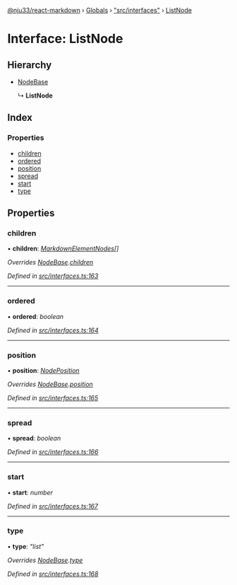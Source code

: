[@nju33/react-markdown](../README.md) › [Globals](../globals.md) › ["src/interfaces"](../modules/_src_interfaces_.md) › [ListNode](_src_interfaces_.listnode.md)

# Interface: ListNode

## Hierarchy

* [NodeBase](_src_interfaces_.nodebase.md)

  ↳ **ListNode**

## Index

### Properties

* [children](_src_interfaces_.listnode.md#children)
* [ordered](_src_interfaces_.listnode.md#ordered)
* [position](_src_interfaces_.listnode.md#position)
* [spread](_src_interfaces_.listnode.md#spread)
* [start](_src_interfaces_.listnode.md#start)
* [type](_src_interfaces_.listnode.md#type)

## Properties

###  children

• **children**: *[MarkdownElementNodes](../modules/_src_interfaces_.md#markdownelementnodes)[]*

*Overrides [NodeBase](_src_interfaces_.nodebase.md).[children](_src_interfaces_.nodebase.md#optional-children)*

*Defined in [src/interfaces.ts:163](https://github.com/nju33/react-markdown/blob/3861cd2/src/interfaces.ts#L163)*

___

###  ordered

• **ordered**: *boolean*

*Defined in [src/interfaces.ts:164](https://github.com/nju33/react-markdown/blob/3861cd2/src/interfaces.ts#L164)*

___

###  position

• **position**: *[NodePosition](_src_interfaces_.nodeposition.md)*

*Overrides [NodeBase](_src_interfaces_.nodebase.md).[position](_src_interfaces_.nodebase.md#position)*

*Defined in [src/interfaces.ts:165](https://github.com/nju33/react-markdown/blob/3861cd2/src/interfaces.ts#L165)*

___

###  spread

• **spread**: *boolean*

*Defined in [src/interfaces.ts:166](https://github.com/nju33/react-markdown/blob/3861cd2/src/interfaces.ts#L166)*

___

###  start

• **start**: *number*

*Defined in [src/interfaces.ts:167](https://github.com/nju33/react-markdown/blob/3861cd2/src/interfaces.ts#L167)*

___

###  type

• **type**: *"list"*

*Overrides [NodeBase](_src_interfaces_.nodebase.md).[type](_src_interfaces_.nodebase.md#type)*

*Defined in [src/interfaces.ts:168](https://github.com/nju33/react-markdown/blob/3861cd2/src/interfaces.ts#L168)*
